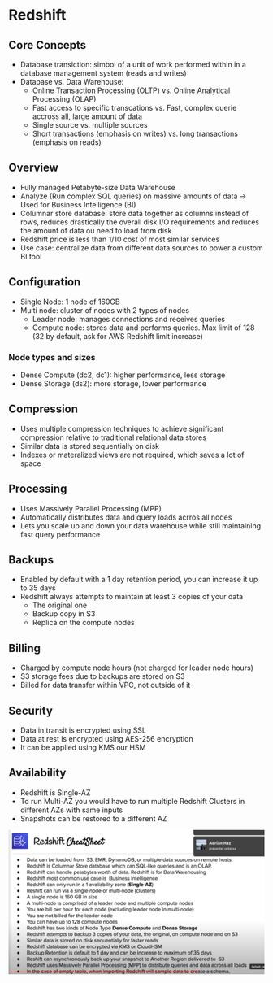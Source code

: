 # Redshift

## Core Concepts

- Database transiction: simbol of a unit of work performed within in a database management system (reads and writes)
- Database vs. Data Warehouse:
	+ Online Transaction Processing (OLTP) vs. Online Analytical Processing (OLAP)
	+ Fast access to specific transcations vs. Fast, complex querie accross all, large amount of data
	+ Single source vs. multiple sources
	+ Short transactions (emphasis on writes) vs. long transactions (emphasis on reads)
	
## Overview

- Fully managed Petabyte-size Data Warehouse
- Analyze (Run complex SQL queries) on massive amounts of data -> Used for Business Intelligence (BI)
- Columnar store database: store data together as columns instead of rows, reduces drastically the overall disk I/O requirements and reduces the amount of data ou need to load from disk
- Redshift price is less than 1/10 cost of most similar services
- Use case: centralize data from different data sources to power a custom BI tool

## Configuration

- Single Node: 1 node of 160GB
- Multi node: cluster of nodes with 2 types of nodes
	+ Leader node: manages connections and receives queries
	+ Compute node: stores data and performs queries. Max limit of 128 (32 by default, ask for AWS Redshift limit increase)

### Node types and sizes

- Dense Compute (dc2, dc1): higher performance, less storage
- Dense Storage (ds2): more storage, lower performance

## Compression

- Uses multiple compression techniques to achieve significant compression relative to traditional relational data stores
- Similar data is stored sequentially on disk
- Indexes or materalized views are not required, which saves a lot of space

## Processing

- Uses Massively Parallel Processing (MPP)
- Automatically distributes data and query loads acrros all nodes
- Lets you scale up and down your data warehouse while still maintaining fast query performance

## Backups

- Enabled by default with a 1 day retention period, you can increase it up to 35 days
- Redshift always attempts to maintain at least 3 copies of your data
	+ The original one
	+ Backup copy in S3
	+ Replica on the compute nodes

## Billing

- Charged by compute node hours (not charged for leader node hours)
- S3 storage fees due to backups are stored on S3
- Billed for data transfer within VPC, not outside of it

## Security

- Data in transit is encrypted using SSL
- Data at rest is encrypted using AES-256 encryption
- It can be applied using KMS our HSM

## Availability

- Redshift is Single-AZ
- To run Multi-AZ you would have to run multiple Redshift Clusters in different AZs with same inputs
- Snapshots can be restored to a different AZ

![Redshift Cheat Sheet](./images/redshift/redshift.png)
